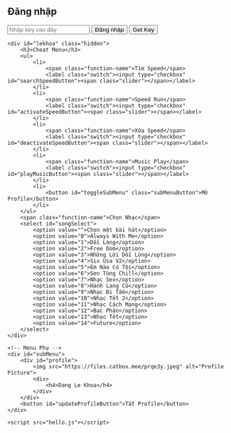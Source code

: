 <!DOCTYPE html>
<html lang="vi">
<head>
    <link href="https://fonts.googleapis.com/css2?family=Poppins:wght@300;400;600&family=Roboto:wght@500&display=swap" rel="stylesheet">
    <meta charset="UTF-8">
    <meta name="viewport" content="width=device-width, initial-scale=1.0">
    <title>LeKhoa</title>
    <link rel="stylesheet" href="hello.css">
</style>
</head>
<body>
    <div id="login" class="container">
        <h2>Đăng nhập</h2>
        <input type="password" id="passwordInput" class="password-input" placeholder="Nhập key vào đây">
        <button id="loginButton">Đăng nhập</button>
        <button id="contactButton">Get Key</button>
    </div>
    
    <div id="lekhoa" class="hidden">
        <h3>Cheat Menu</h3>
        <ul>
            <li>
                <span class="function-name">Tìm Speed</span>
                <label class="switch"><input type="checkbox" id="searchSpeedButton"><span class="slider"></span></label>
            </li>
            <li>
                <span class="function-name">Speed Run</span>
                <label class="switch"><input type="checkbox" id="activateSpeedButton"><span class="slider"></span></label>
            </li>
            <li>
                <span class="function-name">Xóa Speed</span>
                <label class="switch"><input type="checkbox" id="deactivateSpeedButton"><span class="slider"></span></label>
            </li>
            <li>
                <span class="function-name">Music Play</span>
                <label class="switch"><input type="checkbox" id="playMusicButton"><span class="slider"></span></label>
            </li>
            <li>
                <button id="toggleSubMenu" class="subMenuButton">Mở Profile</button>
            </li>
        </ul>
        <span class="function-name">Chọn Nhạc</span>
        <select id="songSelect">
            <option value="">Chọn một bài hát</option>
            <option value="0">Always With Me</option>
            <option value="1">Dối Lòng</option>
            <option value="2">Free Dom</option>
            <option value="3">Những Lời Dối Lòng</option>
            <option value="4">Six Usa V2</option> 
            <option value="5">Em Nào Có Tội</option>
            <option value="6">Sơn Tùng Chill</option>
            <option value="7">Nhạc Sex</option>
            <option value="8">Hành Lang Cũ</option>
            <option value="9">Nhạc Đi Tắm</option>
            <option value="10">Nhạc Tết 2</option>
            <option value="11">Nhạc Cách Mạng</option>
            <option value="12">Bạc Phận</option>
            <option value="13">Nhạc Tết</option>
            <option value="14">Future</option>
        </select>
    </div>

    <!-- Menu Phụ -->
    <div id="subMenu">
        <div id="profile">
            <img src="https://files.catbox.moe/prqe3y.jpeg" alt="Profile Picture">
            <div>
                <h4>Dang Le Khoa</h4>
            </div>
        </div>
        <button id="updateProfileButton">Tắt Profile</button>
    </div>


<audio id="backgroundMusic" loop></audio>
<div id="particles-js"></div>

<script src="https://cdn.jsdelivr.net/npm/particles.js@2.0.0/particles.min.js"></script>
    <script src="hello.js"></script>
</body>
</html>

